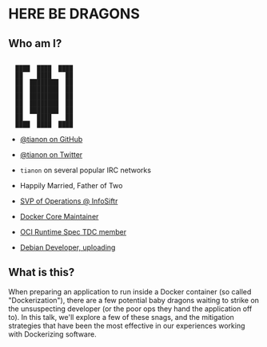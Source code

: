 # HERE BE DRAGONS

## Who am I?

```

  ████  ████  ████
  ██    ████    ██
  ██  ████████  ██
  ██  ████████  ██
  ██  ████████  ██
  ██  ████████  ██
  ██  ████████  ██
  ██    ████    ██
  ████  ████  ████

```

- [@tianon on GitHub](https://github.com/tianon)
- [@tianon on Twitter](https://twitter.com/tianon)
- `tianon` on several popular IRC networks

- Happily Married, Father of Two
- [SVP of Operations @ InfoSiftr](http://www.infosiftr.com)
- [Docker Core Maintainer](https://github.com/docker/docker/blob/172ca1ca8c4d5157789feb97a6424104b81a3479/MAINTAINERS#L42)
- [OCI Runtime Spec TDC member](https://github.com/opencontainers/runtime-spec/blob/9d1998240a15ff6d226c2d4353b6dd6259728760/MAINTAINERS#L8)
- [Debian Developer, uploading](https://nm.debian.org/public/person/tianon)

## What is this?

When preparing an application to run inside a Docker container (so called "Dockerization"), there are a few potential baby dragons waiting to strike on the unsuspecting developer (or the poor ops they hand the application off to).  In this talk, we'll explore a few of these snags, and the mitigation strategies that have been the most effective in our experiences working with Dockerizing software.
